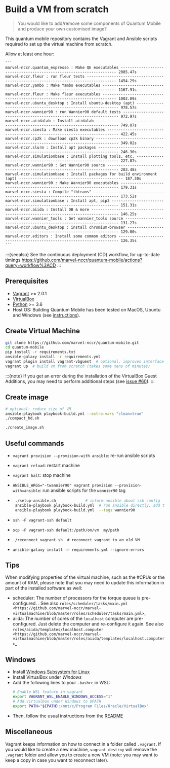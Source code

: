 # Build a VM from scratch

> You would like to add/remove some components of Quantum Mobile and produce your own customised image?

This quantum mobile repository contains the Vagrant and Ansible scripts required to
set up the virtual machine from scratch.

Allow at least one hour:

````{dropdown} Approximate Timings
```
marvel-nccr.quantum_espresso : Make QE executables -------------------------------------------------------------------- 2085.47s
marvel-nccr.fleur : run fleur tests ----------------------------------------------------------------------------------- 1454.29s
marvel-nccr.yambo : Make Yambo executables ---------------------------------------------------------------------------- 1167.91s
marvel-nccr.fleur : Make fleur executables ---------------------------------------------------------------------------- 1002.09s
marvel-nccr.ubuntu_desktop : Install ubuntu-desktop (apt) -------------------------------------------------------------- 978.57s
marvel-nccr.wannier90 : run Wannier90 default tests -------------------------------------------------------------------- 972.97s
marvel-nccr.aiidalab : Install aiidalab -------------------------------------------------------------------------------- 749.07s
marvel-nccr.siesta : Make siesta executables --------------------------------------------------------------------------- 422.45s
marvel-nccr.cp2k : download cp2k binary -------------------------------------------------------------------------------- 349.02s
marvel-nccr.slurm : Install apt packages ------------------------------------------------------------------------------- 246.30s
marvel-nccr.simulationbase : Install plotting tools, etc. -------------------------------------------------------------- 227.87s
marvel-nccr.wannier90 : Get Wannier90 source --------------------------------------------------------------------------- 203.48s
marvel-nccr.simulationbase : Install packages for build environment (apt) ---------------------------------------------- 187.30s
marvel-nccr.wannier90 : Make Wannier90 executables --------------------------------------------------------------------- 179.31s
marvel-nccr.siesta : Compile "tbtrans" --------------------------------------------------------------------------------- 173.52s
marvel-nccr.simulationbase : Install apt, pip3 ------------------------------------------------------------------------- 151.31s
marvel-nccr.aiida : Install DB & more ---------------------------------------------------------------------------------- 146.25s
marvel-nccr.wannier_tools : Get wannier_tools source ------------------------------------------------------------------- 131.27s
marvel-nccr.ubuntu_desktop : install chromium-browser ------------------------------------------------------------------ 129.00s
marvel-nccr.editors : Install some common editors ---------------------------------------------------------------------- 126.35s
```
````

:::{seealso}
See the continuous deployment (CD) workflow, for up-to-date timings <https://github.com/marvel-nccr/quantum-mobile/actions?query=workflow%3ACD>
:::

## Prerequisites

- [Vagrant](https://www.vagrantup.com/downloads.html) >= 2.0.1
- [VirtualBox](https://www.virtualbox.org/wiki/Downloads)
- [Python](https://www.python.org/) >= 3.6
- Host OS: Building Quantum Mobile has been tested on MacOS, Ubuntu
  and Windows (see [instructions](https://github.com/marvel-nccr/quantum-mobile/wiki/Instructions-for-building-Quantum-Mobile)).

## Create Virtual Machine


```bash
git clone https://github.com/marvel-nccr/quantum-mobile.git
cd quantum-mobile
pip install -r requirements.txt
ansible-galaxy install -r requirements.yml
vagrant plugin install vagrant-vbguest  # optional, improves interface
vagrant up  # build vm from scratch (takes some tens of minutes)
```

:::{note}
If you get an error during the installation of the VirtualBox Guest Additions, you may need to perform additional
steps (see [issue #60](https://github.com/marvel-nccr/quantum-mobile/issues/60)).
:::

## Create image


```bash
# optional: reduce size of VM
ansible-playbook playbook-build.yml --extra-vars "clean=true"
./compact_hd.sh

./create_image.sh
```

## Useful commands

- `vagrant provision --provision-with ansible`: re-run ansible scripts
- `vagrant reload`: restart machine
- `vagrant halt`: stop machine
- `ANSIBLE_ARGS="-twannier90" vagrant provision --provision-with=ansible`: run ansible scripts for the `wannier90` tag

- ```bash
   ./setup-ansible.sh             # inform ansible about ssh config
   ansible-playbook playbook-build.yml  # run ansible directly, add tags, ...
   ansible-playbook playbook-build.yml  --tags wannier90
   ```

- `ssh -F vagrant-ssh default`
- `scp -F vagrant-ssh default:/path/on/vm  my/path`
- ```./reconnect_vagrant.sh  # reconnect vagrant to an old VM```
- `ansible-galaxy install -r requirements.yml --ignore-errors`

## Tips

When modifying properties of the virtual machine, such as the #CPUs or the
amount of RAM, please note that you may need to update this information
in part of the installed software as well:

 * scheduler: The number of processors for the torque queue is pre-configured.
   <add instructions on how to change this>.
   See also `roles/scheduler/tasks/main.yml <https://github.com/marvel-nccr/marvel-virtualmachine/blob/master/roles/scheduler/tasks/main.yml>`_
 * aiida: The number of cores of the `localhost` computer are pre-configured.
   Just delete the computer and re-configure it again.
   See also `roles/aiida/templates/localhost.computer <https://github.com/marvel-nccr/marvel-virtualmachine/blob/master/roles/aiida/templates/localhost.computer>`_

## Windows

 * Install [Windows Subsystem for Linux](https://en.wikipedia.org/wiki/Windows_Subsystem_for_Linux)
 * Install VirtualBox under *Windows*
 * Add the following lines to your `.bashrc` in WSL:
   ```bash
   # Enable WSL feature in vagrant
   export VAGRANT_WSL_ENABLE_WINDOWS_ACCESS="1"  
   # Add virtualbox under Windows to $PATH
   export PATH="${PATH}:/mnt/c/Program Files/Oracle/VirtualBox"
   ```
 * Then, follow the usual instructions from the [README](https://github.com/marvel-nccr/quantum-mobile/blob/master/README.md#build-it-from-scratch)

## Miscellaneous

Vagrant keeps information on how to connect in a folder called `.vagrant`.
If you would like to create a new machine, `vagrant destroy` will remove the `.vagrant` folder and allow you to create a new VM (note: you may want to keep a copy in case you want to reconnect later).
